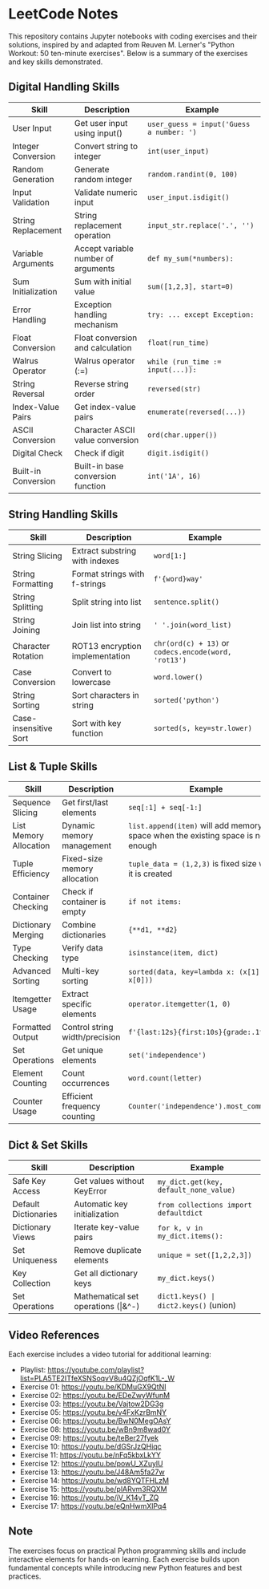 # LeetCode Notes

This repository contains Jupyter notebooks with coding exercises and their solutions, inspired by and adapted from Reuven M. Lerner's "Python Workout: 50 ten-minute exercises". Below is a summary of the exercises and key skills demonstrated.

## Digital Handling Skills

| Skill | Description | Example |
|-------|-------------|---------|
| User Input | Get user input using input() | `user_guess = input('Guess a number: ')` |
| Integer Conversion | Convert string to integer | `int(user_input)` |
| Random Generation | Generate random integer | `random.randint(0, 100)` |
| Input Validation | Validate numeric input | `user_input.isdigit()` |
| String Replacement | String replacement operation | `input_str.replace('.', '')` |
| Variable Arguments | Accept variable number of arguments | `def my_sum(*numbers):` |
| Sum Initialization | Sum with initial value | `sum([1,2,3], start=0)` |
| Error Handling | Exception handling mechanism | `try: ... except Exception:` |
| Float Conversion | Float conversion and calculation | `float(run_time)` |
| Walrus Operator | Walrus operator (:=) | `while (run_time := input(...)):` |
| String Reversal | Reverse string order | `reversed(str)` |
| Index-Value Pairs | Get index-value pairs | `enumerate(reversed(...))` |
| ASCII Conversion | Character ASCII value conversion | `ord(char.upper())` |
| Digital Check | Check if digit | `digit.isdigit()` |
| Built-in Conversion | Built-in base conversion function | `int('1A', 16)` |

## String Handling Skills

| Skill | Description | Example |
|-------|-------------|---------|
| String Slicing | Extract substring with indexes | `word[1:]` |
| String Formatting | Format strings with f-strings | `f'{word}way'` |
| String Splitting | Split string into list | `sentence.split()` |
| String Joining | Join list into string | `' '.join(word_list)` |
| Character Rotation | ROT13 encryption implementation | `chr(ord(c) + 13)` or `codecs.encode(word, 'rot13')` |
| Case Conversion | Convert to lowercase | `word.lower()` |
| String Sorting | Sort characters in string | `sorted('python')` |
| Case-insensitive Sort | Sort with key function | `sorted(s, key=str.lower)` |

## List & Tuple Skills

| Skill | Description | Example |
|-------|-------------|---------|
| Sequence Slicing | Get first/last elements | `seq[:1] + seq[-1:]` |
| List Memory Allocation | Dynamic memory management | `list.append(item)` will add memory space when the existing space is not enough |
| Tuple Efficiency | Fixed-size memory allocation | `tuple_data = (1,2,3)` is fixed size when it is created |
| Container Checking | Check if container is empty | `if not items:` |
| Dictionary Merging | Combine dictionaries | `{**d1, **d2}` |
| Type Checking | Verify data type | `isinstance(item, dict)` |
| Advanced Sorting | Multi-key sorting | `sorted(data, key=lambda x: (x[1], x[0]))` |
| Itemgetter Usage | Extract specific elements | `operator.itemgetter(1, 0)` |
| Formatted Output | Control string width/precision | `f'{last:12s}{first:10s}{grade:.1f}'` |
| Set Operations | Get unique elements | `set('independence')` |
| Element Counting | Count occurrences | `word.count(letter)` |
| Counter Usage | Efficient frequency counting | `Counter('independence').most_common(1)` |

## Dict & Set Skills

| Skill | Description | Example |
|-------|-------------|---------|
| Safe Key Access | Get values without KeyError | `my_dict.get(key, default_none_value)` |
| Default Dictionaries | Automatic key initialization | `from collections import defaultdict` |
| Dictionary Views | Iterate key-value pairs | `for k, v in my_dict.items():` |
| Set Uniqueness | Remove duplicate elements | `unique = set([1,2,2,3])` |
| Key Collection | Get all dictionary keys | `my_dict.keys()` |
| Set Operations | Mathematical set operations (\|&^-) | `dict1.keys() \| dict2.keys()` (union) |

## Video References

Each exercise includes a video tutorial for additional learning:
- Playlist: https://youtube.com/playlist?list=PLA5TE2ITfeXSNSoqvV8u4QZjOqfK1L-_W
- Exercise 01: https://youtu.be/KDMuGX9QtNI
- Exercise 02: https://youtu.be/EDeZwyWfunM
- Exercise 03: https://youtu.be/Vajtow2DG3g
- Exercise 05: https://youtu.be/v4FxKzrBmNY
- Exercise 06: https://youtu.be/BwN0MegOAsY
- Exercise 08: https://youtu.be/wBn9m8wad0Y
- Exercise 09: https://youtu.be/teBer27fyek
- Exercise 10: https://youtu.be/dGSrJzQHiqc
- Exercise 11: https://youtu.be/nFq5kbxLkYY
- Exercise 12: https://youtu.be/powU_XZuylU
- Exercise 13: https://youtu.be/J48Am5fa27w
- Exercise 14: https://youtu.be/wd8YQTFHLzM
- Exercise 15: https://youtu.be/plARvm3RQXM
- Exercise 16: https://youtu.be/iV_K14vT_ZQ
- Exercise 17: https://youtu.be/eQnHwmXlPq4

## Note
The exercises focus on practical Python programming skills and include interactive elements for hands-on learning. Each exercise builds upon fundamental concepts while introducing new Python features and best practices.


